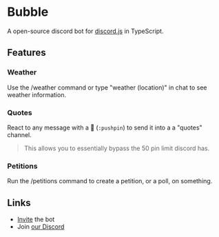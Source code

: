 # Bubble
A open-source discord bot for [discord.js](https://discord.js.org/#/) in TypeScript.

## Features
### Weather
Use the /weather command or type "weather (location)" in chat to see weather information.
### Quotes
React to any message with a 📌 (`:pushpin`) to send it into a a "quotes" channel.
> This allows you to essentially bypass the 50 pin limit discord has.
### Petitions
Run the /petitions command to create a petition, or a poll, on something.

## Links
* [Invite](https://discord.com/api/oauth2/authorize?client_id=1028198032468082728&permissions=8&scope=bot%20applications.commands) the bot
* Join [our Discord](https://discord.gg/DXJX7kyFgH)
